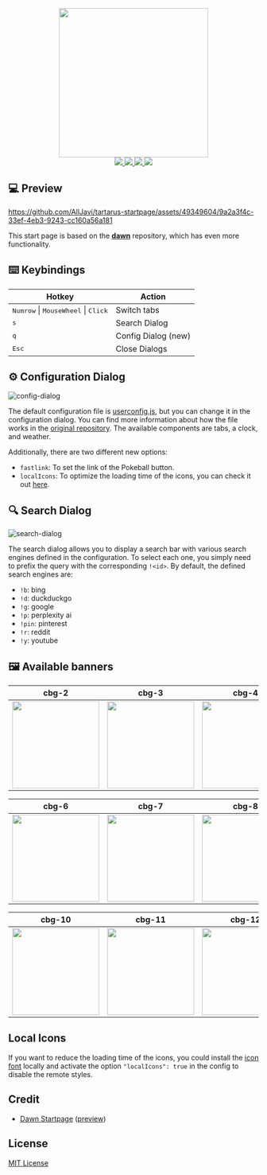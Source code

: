 <div align="center">
    <img src="/img/README-decorator.png" width=300/><br/>
    <a href="https://github.com/rahaaatul/tartarus-startpage/stargazers">
        <img src="https://img.shields.io/github/stars/rahaaatul/tartarus-startpage?color=a9b665&style=for-the-badge&logo=starship">
    </a>
    <a href="https://github.com/rahaaatul/tartarus-startpage/issues">
        <img src="https://img.shields.io/github/issues/rahaaatul/tartarus-startpage?color=ea6962&style=for-the-badge&logo=codecov">
    </a>
    <a href="https://github.com/rahaaatul/tartarus-startpage/network/members">
        <img src="https://img.shields.io/github/forks/rahaaatul/tartarus-startpage?color=7daea3&style=for-the-badge&logo=jfrog-bintray">
    </a>
    <a href="https://github.com/rahaaatul/tartarus-startpage/blob/master/LICENSE">
        <img src="https://img.shields.io/badge/license-MIT-orange.svg?color=d4be98&style=for-the-badge&logo=archlinux">
    </a>
</div>

## 💻 Preview

https://github.com/AllJavi/tartarus-startpage/assets/49349604/9a2a3f4c-33ef-4eb3-9243-cc160a56a181

This start page is based on the **[dawn](https://github.com/b-coimbra/dawn)** repository, which has even more functionality.

## ⌨️ Keybindings

| Hotkey                                                         | Action              |
| -------------------------------------------------------------- | ------------------- |
| <kbd>Numrow</kbd> \| <kbd>MouseWheel</kbd> \| <kbd>Click</kbd> | Switch tabs         |
| <kbd>s</kbd>                                                   | Search Dialog       |
| <kbd>q</kbd>                                                   | Config Dialog (new) |
| <kbd>Esc</kbd>                                                 | Close Dialogs       |

## ⚙️ Configuration Dialog

![config-dialog](https://github.com/AllJavi/tartarus-startpage/assets/49349604/3b42c650-b5bb-4a7d-a358-cfa5a8915966)

The default configuration file is [userconfig.js](userconfig.js), but you can change it in the configuration dialog. You can find more information about how the file works in the [original repository](https://github.com/b-coimbra/dawn). The available components are tabs, a clock, and weather.

Additionally, there are two different new options:

- `fastlink`: To set the link of the Pokeball button.
- `localIcons`: To optimize the loading time of the icons, you can check it out [here](#local-icons).

## 🔍 Search Dialog

![search-dialog](https://github.com/AllJavi/tartarus-startpage/assets/49349604/3f76323d-88c4-41b6-b93d-e4cceb1780b7)

The search dialog allows you to display a search bar with various search engines defined in the configuration. To select each one, you simply need to prefix the query with the corresponding `!<id>`.
By default, the defined search engines are:

- `!b`: bing
- `!d`: duckduckgo
- `!g`: google
- `!p`: perplexity ai
- `!pin`: pinterest
- `!r`: reddit
- `!y`: youtube

## 🖼 Available banners

| cbg-2                                           | cbg-3                                           | cbg-4                                           | cbg-5                                           |
| ----------------------------------------------- | ----------------------------------------------- | ----------------------------------------------- | ----------------------------------------------- |
| <img src="src/img/banners/cbg-2.gif" width=175> | <img src="src/img/banners/cbg-3.gif" width=175> | <img src="src/img/banners/cbg-4.gif" width=175> | <img src="src/img/banners/cbg-5.gif" width=175> |

| cbg-6                                           | cbg-7                                           | cbg-8                                           | cbg-9                                           |
| ----------------------------------------------- | ----------------------------------------------- | ----------------------------------------------- | ----------------------------------------------- |
| <img src="src/img/banners/cbg-6.gif" width=175> | <img src="src/img/banners/cbg-7.gif" width=175> | <img src="src/img/banners/cbg-8.gif" width=175> | <img src="src/img/banners/cbg-9.gif" width=175> |

| cbg-10                                           | cbg-11                                           | cbg-12                                           | cbg-13                                           |
| ------------------------------------------------ | ------------------------------------------------ | ------------------------------------------------ | ------------------------------------------------ |
| <img src="src/img/banners/cbg-10.gif" width=175> | <img src="src/img/banners/cbg-11.gif" width=175> | <img src="src/img/banners/cbg-12.gif" width=175> | <img src="src/img/banners/cbg-13.gif" width=175> |

## Local Icons

If you want to reduce the loading time of the icons, you could install the [icon font](https://github.com/rahaaatul/tartarus-startpage/tree/master/src/fonts) locally and activate the option `"localIcons": true` in the config to disable the remote styles.

## Credit

- [Dawn Startpage](https://github.com/b-coimbra/dawn) ([preview](https://startpage.metaphoric.dev/))

## License

[MIT License](./LICENSE)
